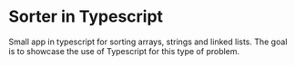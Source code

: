 # Sorter in Typescript

Small app in typescript for sorting arrays, strings and linked lists.
The goal is to showcase the use of Typescript for this type of problem.
